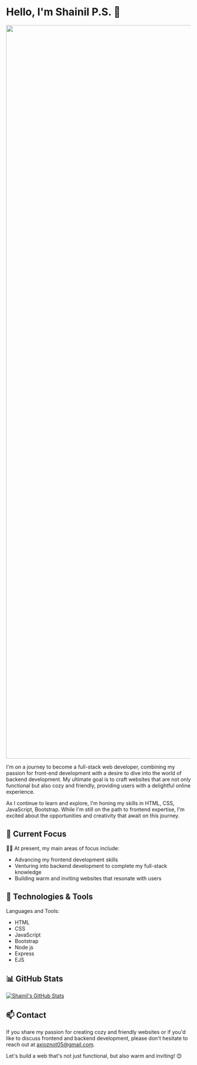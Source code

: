 
# Hello, I'm Shainil P.S. 👋
<p align="center">
  <img style="width:50vh" src="https://imgs.search.brave.com/uGBeRwzhbiOphYDvGkQnCQYYApKyDw1OrDHAZ44cF9Y/rs:fit:860:0:0/g:ce/aHR0cHM6Ly9naWZk/Yi5jb20vaW1hZ2Vz/L2hpZ2gvYW5pbWF0/ZWQtbWFuLWNvbXB1/dGVyLWNvZGluZy1u/YWU2bWVjMzc4bHNn/MWkzLmdpZg.gif" alt="Programmer Gif">
</p>


I'm on a journey to become a full-stack web developer, combining my passion for front-end development with a desire to dive into the world of backend development. My ultimate goal is to craft websites that are not only functional but also cozy and friendly, providing users with a delightful online experience.

As I continue to learn and explore, I'm honing my skills in HTML, CSS, JavaScript, Bootstrap. While I'm still on the path to frontend expertise, I'm excited about the opportunities and creativity that await on this journey.

## 🌱 Current Focus

👨‍💻 At present, my main areas of focus include:

- Advancing my frontend development skills
- Venturing into backend development to complete my full-stack knowledge
- Building warm and inviting websites that resonate with users

## 🔧 Technologies & Tools

Languages and Tools:
- HTML
- CSS
- JavaScript
- Bootstrap
- Node js
- Express
- EJS

## 📊 GitHub Stats

[![Shainil's GitHub Stats](https://github-readme-stats.vercel.app/api?username=codeshaine&show_icons=true&count_private=true&theme=dark)](https://github.com/codeshaine)

## 📫 Contact

If you share my passion for creating cozy and friendly websites or if you'd like to discuss frontend and backend development, please don't hesitate to reach out at axioznot05@gmail.com.

Let's build a web that's not just functional, but also warm and inviting! 😊
